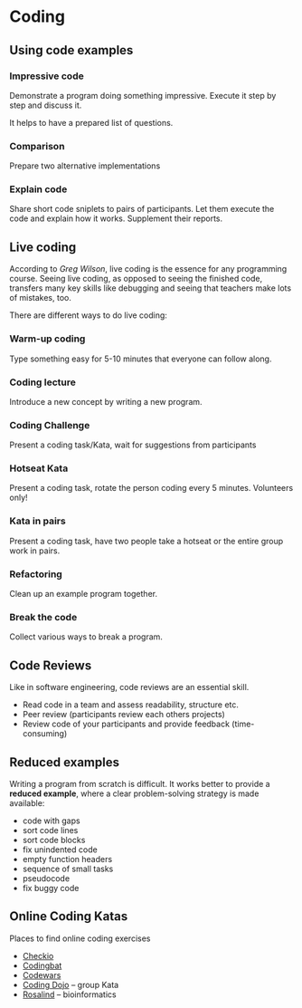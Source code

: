 
# Coding

## Using code examples

### Impressive code

Demonstrate a program doing something impressive.
Execute it step by step and discuss it.

It helps to have a prepared list of questions.

### Comparison

Prepare two alternative implementations

### Explain code

Share short code sniplets to pairs of participants. Let them execute the code and explain how it works. Supplement their reports.


## Live coding

According to *Greg Wilson*, live coding is the essence for any programming course.
Seeing live coding, as opposed to seeing the finished code, transfers many key skills like debugging and seeing that teachers make lots of mistakes, too.

There are different ways to do live coding:

### Warm-up coding

Type something easy for 5-10 minutes that everyone can follow along.

### Coding lecture

Introduce a new concept by writing a new program.

### Coding Challenge

Present a coding task/Kata, wait for suggestions from participants

### Hotseat Kata

Present a coding task, rotate the person coding every 5 minutes. Volunteers only!

### Kata in pairs

Present a coding task, have two people take a hotseat or the entire group work in pairs.

### Refactoring

Clean up an example program together.

### Break the code

Collect various ways to break a program.

## Code Reviews

Like in software engineering, code reviews are an essential skill.

* Read code in a team and assess readability, structure etc.
* Peer review (participants review each others projects)
* Review code of your participants and provide feedback (time-consuming)

## Reduced examples

Writing a program from scratch is difficult. It works better to provide a **reduced example**, where a clear problem-solving strategy is made available:

* code with gaps		
* sort code lines		
* sort code blocks
* fix unindented code
* empty function headers
* sequence of small tasks
* pseudocode
* fix buggy code


## Online Coding Katas

Places to find online coding exercises

* [Checkio](https://checkio.org/)
* [Codingbat](http://codingbat.com/)
* [Codewars](http://www.codewars.com)
* [Coding Dojo](http://codingdojo.org/cgi-bin/index.pl?KataCatalogue) – group Kata
* [Rosalind](http://rosalind.info) – bioinformatics
